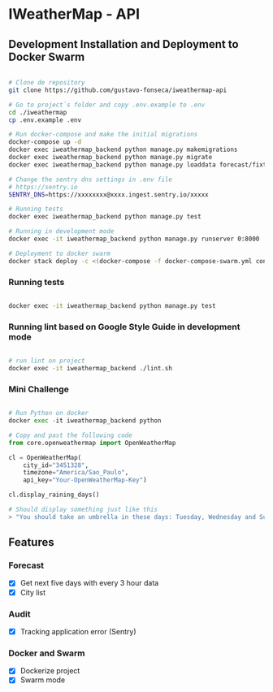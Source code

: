 # IWeatherMap - API

## Development Installation and Deployment to Docker Swarm

```bash

# Clone de repository
git clone https://github.com/gustavo-fonseca/iweathermap-api

# Go to project`s folder and copy .env.example to .env
cd ./iweathermap
cp .env.example .env

# Run docker-compose and make the initial migrations
docker-compose up -d
docker exec iweathermap_backend python manage.py makemigrations
docker exec iweathermap_backend python manage.py migrate
docker exec iweathermap_backend python manage.py loaddata forecast/fixtures/01_city.json

# Change the sentry dns settings in .env file
# https://sentry.io
SENTRY_DNS=https://xxxxxxxx@xxxx.ingest.sentry.io/xxxxx

# Running tests
docker exec iweathermap_backend python manage.py test

# Running in development mode
docker exec -it iweathermap_backend python manage.py runserver 0:8000

# Deployment to docker swarm
docker stack deploy -c <(docker-compose -f docker-compose-swarm.yml config) iweathermap

```

### Running tests
```bash

docker exec -it iweathermap_backend python manage.py test

```

### Running lint based on Google Style Guide in development mode
```bash

# run lint on project
docker exec -it iweathermap_backend ./lint.sh

```

### Mini Challenge 
```python

# Run Python on docker
docker exec -it iweathermap_backend python

# Copy and past the following code
from core.openweathermap import OpenWeatherMap

cl = OpenWeatherMap(
    city_id="3451328",
    timezone="America/Sao_Paulo",
    api_key="Your-OpenWeatherMap-Key")

cl.display_raining_days()

# Should display something just like this
> "You should take an umbrella in these days: Tuesday, Wednesday and Sunday"
```

## Features

### Forecast

- [x] Get next five days with every 3 hour data
- [x] City list

### Audit
- [x] Tracking application error (Sentry)

### Docker and Swarm
- [x] Dockerize project
- [x] Swarm mode
